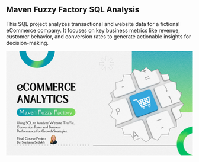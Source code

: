 ## Maven Fuzzy Factory SQL Analysis
This SQL project analyzes transactional and website data for a fictional eCommerce company. It focuses on key business metrics like revenue, customer behavior, and conversion rates to generate actionable insights for decision-making.

![Project_cover](Cover.png)

